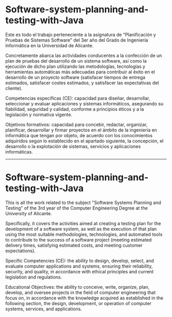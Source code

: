 # Software-system-planning-and-testing-with-Java

Este es todo el trabajo perteneciente a la asignatura de "Planificación y Pruebas de Sistemas Software" del 3er año del Grado de Ingeniería Informática en la Universidad de Alicante.  

Concretamente abarca las actividades conducentes a la confección de un plan de pruebas del desarrollo de un sistema software, así como la ejecución de dicho plan utilizando las metodologías, tecnologías y herramientas automáticas más adecuadas para contribuir al éxito en el desarrollo de un proyecto  software (satisfacer tiempos de entrega estimados, satisfacer costes estimados, y satisfacer las expectativas del cliente).

Competencias específicas (CE): capacidad para diseñar, desarrollar, seleccionar y evaluar aplicaciones y sistemas informáticos, asegurando su fiabilidad, seguridad y calidad, conforme a principios éticos y a la legislación y normativa vigente.

Objetivos formativos: capacidad para concebir, redactar, organizar, planificar, desarrollar y firmar proyectos en el ámbito de la ingeniería en informática que tengan por objeto, de acuerdo con los conocimientos adquiridos según lo establecido en el apartado siguiente, la concepción, el desarrollo o la explotación de sistemas, servicios y aplicaciones informáticas.

-----------------------------------------------------------------------------------------------------------

# Software-system-planning-and-testing-with-Java

This is all the work related to the subject "Software Systems Planning and Testing" of the 3rd year of the Computer Engineering Degree at the University of Alicante.

Specifically, it covers the activities aimed at creating a testing plan for the development of a software system, as well as the execution of that plan using the most suitable methodologies, technologies, and automated tools to contribute to the success of a software project (meeting estimated delivery times, satisfying estimated costs, and meeting customer expectations).

Specific Competencies (CE): the ability to design, develop, select, and evaluate computer applications and systems, ensuring their reliability, security, and quality, in accordance with ethical principles and current legislation and regulations.

Educational Objectives: the ability to conceive, write, organize, plan, develop, and oversee projects in the field of computer engineering that focus on, in accordance with the knowledge acquired as established in the following section, the design, development, or operation of computer systems, services, and applications.

